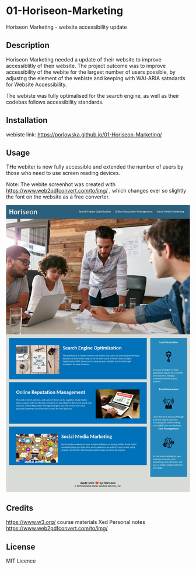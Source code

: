 # 01-Horiseon-Marketing
Horiseon Marketing - website accessibility update

## Description 

Horiseon Marketing needed a update of their website to improve accessiblitly of their website. 
The project outcome was to improve accessibility of the webite for the largest number of users possible, by adjustng the element of the webiste and keeping with WAI-ARIA satndards for Website Accessibility.

The webiste was fully optimalised for the search engine, as well as their codebas follows accessibility standards.

## Installation

webiste link: https://porlowska.github.io/01-Horiseon-Marketing/

## Usage 

THe webiter is now fully accessible and extended the number of users by those who need to use screen reading devices. 

 Note: The webite screenhot was created with https://www.web2pdfconvert.com/to/img/ , which changes ever so slightly the font on the website as a free converter. 

![Horeseron Website](/assets/images/deployed_website.png)


## Credits

https://www.w3.org/
course materials Xed 
Personal notes
https://www.web2pdfconvert.com/to/img/

## License

MIT Licence